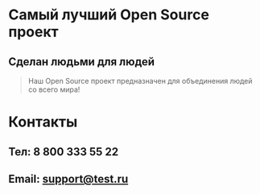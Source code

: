 # Самый лучший Open Source проект

## Сделан людьми для людей

> Наш Open Source проект предназначен для объединения людей со всего мира!

# Контакты
## Тел: 8 800 333 55 22
## Email: support@test.ru
